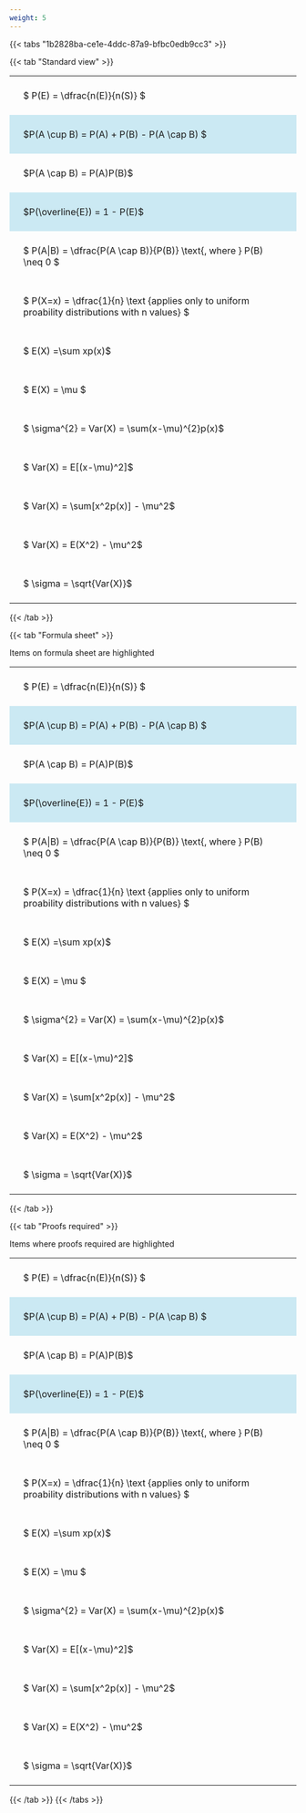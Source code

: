 ```yaml
---
weight: 5
---
```


{{< tabs "1b2828ba-ce1e-4ddc-87a9-bfbc0edb9cc3" >}}

{{< tab "Standard view" >}}

<style type="text/css">
#T_157e5572 th.col_heading {
  text-align: left;
  font-size: 1em;
}
#T_157e5572 td {
  text-align: left;
  font-size: 1em;
  padding: 1.5em;
}
</style>
<table id="T_157e5572">
  <thead>
  </thead>
  <tbody>
    <tr>
      <td id="T_157e5572_row0_col0" class="data row0 col0" >$ P(E) = \dfrac{n(E)}{n(S)} $</td>
    </tr>
    <tr>
      <td id="T_157e5572_row1_col0" class="data row1 col0" >$P(A \cup B) = P(A) + P(B) - P(A \cap B) $</td>
    </tr>
    <tr>
      <td id="T_157e5572_row2_col0" class="data row2 col0" >$P(A \cap B)  = P(A)P(B)$</td>
    </tr>
    <tr>
      <td id="T_157e5572_row3_col0" class="data row3 col0" >$P(\overline{E}) = 1 - P(E)$</td>
    </tr>
    <tr>
      <td id="T_157e5572_row4_col0" class="data row4 col0" >$ P(A|B) = \dfrac{P(A \cap B)}{P(B)} \text{, where } P(B) \neq 0 $</td>
    </tr>
    <tr>
      <td id="T_157e5572_row5_col0" class="data row5 col0" >$ P(X=x) =  \dfrac{1}{n} 
\text {applies only to uniform proability distributions with n values} $</td>
    </tr>
    <tr>
      <td id="T_157e5572_row6_col0" class="data row6 col0" >$ E(X) =\sum xp(x)$</td>
    </tr>
    <tr>
      <td id="T_157e5572_row7_col0" class="data row7 col0" >$ E(X) = \mu $</td>
    </tr>
    <tr>
      <td id="T_157e5572_row8_col0" class="data row8 col0" >$ \sigma^{2} = Var(X) = \sum(x-\mu)^{2}p(x)$</td>
    </tr>
    <tr>
      <td id="T_157e5572_row9_col0" class="data row9 col0" >$ Var(X) = E[(x-\mu)^2]$</td>
    </tr>
    <tr>
      <td id="T_157e5572_row10_col0" class="data row10 col0" >$ Var(X) = \sum[x^2p(x)] - \mu^2$</td>
    </tr>
    <tr>
      <td id="T_157e5572_row11_col0" class="data row11 col0" >$ Var(X) = E(X^2) - \mu^2$</td>
    </tr>
    <tr>
      <td id="T_157e5572_row12_col0" class="data row12 col0" >$ \sigma = \sqrt{Var(X)}$</td>
    </tr>
  </tbody>
</table>
{{< /tab >}}

{{< tab "Formula sheet" >}}

Items on formula sheet are highlighted 
<br>
<style type="text/css">
#T_157e5572 th.col_heading {
  text-align: left;
  font-size: 1em;
}
#T_157e5572 td {
  text-align: left;
  font-size: 1em;
  padding: 1.5em;
}
#T_157e5572_row0_col0, #T_157e5572_row3_col0, #T_157e5572_row5_col0, #T_157e5572_row6_col0, #T_157e5572_row8_col0, #T_157e5572_row10_col0, #T_157e5572_row12_col0 {
  background-color: rgba(0,0,0,0);
}
#T_157e5572_row1_col0, #T_157e5572_row2_col0, #T_157e5572_row4_col0, #T_157e5572_row7_col0, #T_157e5572_row9_col0, #T_157e5572_row11_col0 {
  background-color: rgba(255,194,10, 0.2);
}
</style>
<table id="T_157e5572">
  <thead>
  </thead>
  <tbody>
    <tr>
      <td id="T_157e5572_row0_col0" class="data row0 col0" >$ P(E) = \dfrac{n(E)}{n(S)} $</td>
    </tr>
    <tr>
      <td id="T_157e5572_row1_col0" class="data row1 col0" >$P(A \cup B) = P(A) + P(B) - P(A \cap B) $</td>
    </tr>
    <tr>
      <td id="T_157e5572_row2_col0" class="data row2 col0" >$P(A \cap B)  = P(A)P(B)$</td>
    </tr>
    <tr>
      <td id="T_157e5572_row3_col0" class="data row3 col0" >$P(\overline{E}) = 1 - P(E)$</td>
    </tr>
    <tr>
      <td id="T_157e5572_row4_col0" class="data row4 col0" >$ P(A|B) = \dfrac{P(A \cap B)}{P(B)} \text{, where } P(B) \neq 0 $</td>
    </tr>
    <tr>
      <td id="T_157e5572_row5_col0" class="data row5 col0" >$ P(X=x) =  \dfrac{1}{n} 
\text {applies only to uniform proability distributions with n values} $</td>
    </tr>
    <tr>
      <td id="T_157e5572_row6_col0" class="data row6 col0" >$ E(X) =\sum xp(x)$</td>
    </tr>
    <tr>
      <td id="T_157e5572_row7_col0" class="data row7 col0" >$ E(X) = \mu $</td>
    </tr>
    <tr>
      <td id="T_157e5572_row8_col0" class="data row8 col0" >$ \sigma^{2} = Var(X) = \sum(x-\mu)^{2}p(x)$</td>
    </tr>
    <tr>
      <td id="T_157e5572_row9_col0" class="data row9 col0" >$ Var(X) = E[(x-\mu)^2]$</td>
    </tr>
    <tr>
      <td id="T_157e5572_row10_col0" class="data row10 col0" >$ Var(X) = \sum[x^2p(x)] - \mu^2$</td>
    </tr>
    <tr>
      <td id="T_157e5572_row11_col0" class="data row11 col0" >$ Var(X) = E(X^2) - \mu^2$</td>
    </tr>
    <tr>
      <td id="T_157e5572_row12_col0" class="data row12 col0" >$ \sigma = \sqrt{Var(X)}$</td>
    </tr>
  </tbody>
</table>
{{< /tab >}}

{{< tab "Proofs required" >}}

Items where proofs required are highlighted 
<br>
<style type="text/css">
#T_157e5572 th.col_heading {
  text-align: left;
  font-size: 1em;
}
#T_157e5572 td {
  text-align: left;
  font-size: 1em;
  padding: 1.5em;
}
#T_157e5572_row0_col0, #T_157e5572_row2_col0, #T_157e5572_row4_col0, #T_157e5572_row5_col0, #T_157e5572_row6_col0, #T_157e5572_row7_col0, #T_157e5572_row8_col0, #T_157e5572_row9_col0, #T_157e5572_row10_col0, #T_157e5572_row11_col0, #T_157e5572_row12_col0 {
  background-color: rgba(0,0,0,0);
}
#T_157e5572_row1_col0, #T_157e5572_row3_col0 {
  background-color: rgba(0,150,200, 0.2);
}
</style>
<table id="T_157e5572">
  <thead>
  </thead>
  <tbody>
    <tr>
      <td id="T_157e5572_row0_col0" class="data row0 col0" >$ P(E) = \dfrac{n(E)}{n(S)} $</td>
    </tr>
    <tr>
      <td id="T_157e5572_row1_col0" class="data row1 col0" >$P(A \cup B) = P(A) + P(B) - P(A \cap B) $</td>
    </tr>
    <tr>
      <td id="T_157e5572_row2_col0" class="data row2 col0" >$P(A \cap B)  = P(A)P(B)$</td>
    </tr>
    <tr>
      <td id="T_157e5572_row3_col0" class="data row3 col0" >$P(\overline{E}) = 1 - P(E)$</td>
    </tr>
    <tr>
      <td id="T_157e5572_row4_col0" class="data row4 col0" >$ P(A|B) = \dfrac{P(A \cap B)}{P(B)} \text{, where } P(B) \neq 0 $</td>
    </tr>
    <tr>
      <td id="T_157e5572_row5_col0" class="data row5 col0" >$ P(X=x) =  \dfrac{1}{n} 
\text {applies only to uniform proability distributions with n values} $</td>
    </tr>
    <tr>
      <td id="T_157e5572_row6_col0" class="data row6 col0" >$ E(X) =\sum xp(x)$</td>
    </tr>
    <tr>
      <td id="T_157e5572_row7_col0" class="data row7 col0" >$ E(X) = \mu $</td>
    </tr>
    <tr>
      <td id="T_157e5572_row8_col0" class="data row8 col0" >$ \sigma^{2} = Var(X) = \sum(x-\mu)^{2}p(x)$</td>
    </tr>
    <tr>
      <td id="T_157e5572_row9_col0" class="data row9 col0" >$ Var(X) = E[(x-\mu)^2]$</td>
    </tr>
    <tr>
      <td id="T_157e5572_row10_col0" class="data row10 col0" >$ Var(X) = \sum[x^2p(x)] - \mu^2$</td>
    </tr>
    <tr>
      <td id="T_157e5572_row11_col0" class="data row11 col0" >$ Var(X) = E(X^2) - \mu^2$</td>
    </tr>
    <tr>
      <td id="T_157e5572_row12_col0" class="data row12 col0" >$ \sigma = \sqrt{Var(X)}$</td>
    </tr>
  </tbody>
</table>
{{< /tab >}}
{{< /tabs >}}